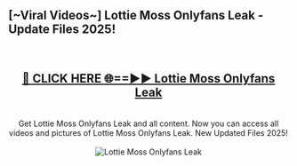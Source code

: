 <h2>[~Viral Videos~] Lottie Moss Onlyfans Leak - Update Files 2025!</h2>
<br>
<div align="center">
<h2><a href="https://betterlinks.top/A2PfLJ" rel="nofollow">🔴 CLICK HERE 🌐==►► Lottie Moss Onlyfans Leak</a></h2>
<br>
Get Lottie Moss Onlyfans Leak and all content. Now you can access all videos and pictures of Lottie Moss Onlyfans Leak. New Updated Files 2025!
<br>
<br>
<a href="https://betterlinks.top/A2PfLJ" rel="nofollow" data-target="animated-image.originalLink"><img src="https://i.ibb.co.com/WyWwxjT/player-gif2.gif" alt="Lottie Moss Onlyfans Leak" style="max-width: 100%; display: inline-block;" data-target="animated-image.originalImage"></a>
</div>
<br>
